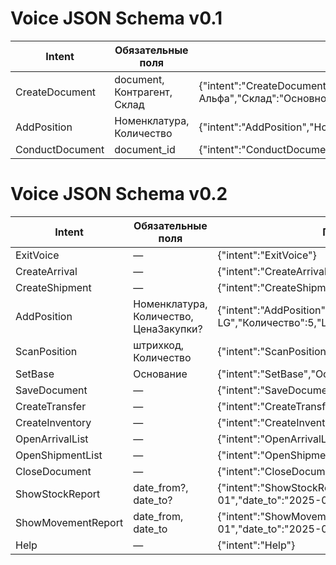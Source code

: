 # Voice JSON Schema v0.1

| Intent        | Обязательные поля            | Пример JSON                                                                 |
|---------------|------------------------------|-----------------------------------------------------------------------------|
| CreateDocument| document, Контрагент, Склад  | {"intent":"CreateDocument","document":"Приход","Контрагент":"ООО Альфа","Склад":"Основной"} |
| AddPosition   | Номенклатура, Количество     | {"intent":"AddPosition","Номенклатура":"Монитор","Количество":5}            |
| ConductDocument| document_id                  | {"intent":"ConductDocument","document_id":"12345"}                          |
# Voice JSON Schema v0.2

| Intent           | Обязательные поля                          | Пример JSON                                                                                          |
|------------------|--------------------------------------------|------------------------------------------------------------------------------------------------------|
| ExitVoice        | —                                          | {"intent":"ExitVoice"}                                                                               |
| CreateArrival    | —                                          | {"intent":"CreateArrival"}                                                                           |
| CreateShipment   | —                                          | {"intent":"CreateShipment"}                                                                          |
| AddPosition      | Номенклатура, Количество, ЦенаЗакупки?     | {"intent":"AddPosition","Номенклатура":"Телевизор LG","Количество":5,"ЦенаЗакупки":30000}             |
| ScanPosition     | штрихкод, Количество                       | {"intent":"ScanPosition","штрихкод":"B2","Количество":5}                                             |
| SetBase          | Основание                                  | {"intent":"SetBase","Основание":"Договор 123"}                                                       |
| SaveDocument     | —                                          | {"intent":"SaveDocument"}                                                                            |
| CreateTransfer   | —                                          | {"intent":"CreateTransfer"}                                                                          |
| CreateInventory  | —                                          | {"intent":"CreateInventory"}                                                                         |
| OpenArrivalList  | —                                          | {"intent":"OpenArrivalList"}                                                                         |
| OpenShipmentList | —                                          | {"intent":"OpenShipmentList"}                                                                        |
| CloseDocument    | —                                          | {"intent":"CloseDocument"}                                                                           |
| ShowStockReport  | date_from?, date_to?                       | {"intent":"ShowStockReport","date_from":"2025-05-01","date_to":"2025-05-10"}                           |
| ShowMovementReport | date_from, date_to                       | {"intent":"ShowMovementReport","date_from":"2025-05-01","date_to":"2025-05-10"}                       |
| Help             | —                                          | {"intent":"Help"}                                                                                   |
